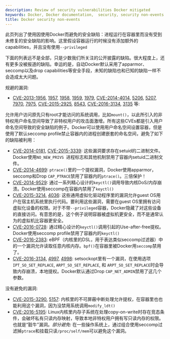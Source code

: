 ```yaml
---
description: Review of security vulnerabilities Docker mitigated
keywords: Docker, Docker documentation,  security, security non-events
title: Docker security non-events
---
```


此页列出了使用因使用Docker而避免的安全缺陷：进程运行在容器里而没有受到未修复的安全缺陷的影响。这里假设容器运行的时候没有添加额外的capabilities，并且没有使用`--privileged`

下面的列表远不是全部，只是少数我们所关注的公开披露的缺陷。很大程度上，还有更多没被报道的缺陷。幸运的是，自动Docker默认采用了apparmor、seccomp以及drop capabilities等安全手段，未知的缺陷也和已知的缺陷一样不会造成太大问题。

规避的漏洞:

* [CVE-2013-1956](https://cve.mitre.org/cgi-bin/cvename.cgi?name=CVE-2013-1956),
[1957](https://cve.mitre.org/cgi-bin/cvename.cgi?name=CVE-2013-1957),
[1958](https://cve.mitre.org/cgi-bin/cvename.cgi?name=CVE-2013-1958),
[1959](https://cve.mitre.org/cgi-bin/cvename.cgi?name=CVE-2013-1959),
[1979](https://cve.mitre.org/cgi-bin/cvename.cgi?name=CVE-2013-1979),
[CVE-2014-4014](https://cve.mitre.org/cgi-bin/cvename.cgi?name=CVE-2014-4014),
[5206](https://cve.mitre.org/cgi-bin/cvename.cgi?name=CVE-2014-5206),
[5207](https://cve.mitre.org/cgi-bin/cvename.cgi?name=CVE-2014-5207),
[7970](https://cve.mitre.org/cgi-bin/cvename.cgi?name=CVE-2014-7970),
[7975](https://cve.mitre.org/cgi-bin/cvename.cgi?name=CVE-2014-7975),
[CVE-2015-2925](https://cve.mitre.org/cgi-bin/cvename.cgi?name=CVE-2015-2925),
[8543](https://cve.mitre.org/cgi-bin/cvename.cgi?name=CVE-2015-8543),
[CVE-2016-3134](https://cve.mitre.org/cgi-bin/cvename.cgi?name=CVE-2016-3134),
[3135](https://cve.mitre.org/cgi-bin/cvename.cgi?name=CVE-2016-3135) 等:

允许用户访问原先只有root才能访问的系统调用，比如`mount()`，以此所引入的非特权用户命名空间导致了非特权用户的攻击面激增。所有这些CVEs都是引入用户命名空间导致的安全缺陷的例子。Docker可以使用用户命名空间设置容器，但是使用了默认seccomp profile禁止容器内的进程创建嵌套的命名空间，避免了如下的缺陷被利用：

* [CVE-2014-0181](https://cve.mitre.org/cgi-bin/cvename.cgi?name=CVE-2014-0181),
[CVE-2015-3339](https://cve.mitre.org/cgi-bin/cvename.cgi?name=CVE-2015-3339):
这些漏洞要求存在setuid的二进制文件。Docker使用`NO_NEW_PRIVS `进程标志和其他机制禁用了容器内setuid二进制文件。
* [CVE-2014-4699](https://cve.mitre.org/cgi-bin/cvename.cgi?name=CVE-2014-4699):
`ptrace()`里的一个提权漏洞，Docker使用apparmor，seccomp和Drop `CAP_PTRACE`禁用了容器内的`ptrace()`。三倍保护！
* [CVE-2014-9529](https://cve.mitre.org/cgi-bin/cvename.cgi?name=CVE-2014-9529):
通过一系列精心设计的`keyctl()`调用导致内核DoS/内存崩溃。Docker使用seccomp在容器内禁用了`keyctl()`
* [CVE-2015-3214](https://cve.mitre.org/cgi-bin/cvename.cgi?name=CVE-2015-3214),
[4036](https://cve.mitre.org/cgi-bin/cvename.cgi?name=CVE-2015-4036): 这些通用虚拟化驱动程序里的漏洞允许guest OS用户在宿主机系统里执行代码。要利用这些漏洞，需要在guest OS里拥有访问虚拟化设备的权限。对于不带`--privileged`容器，Docker隐藏了对这些设备的直接访问。有意思的是，这个例子说明容器被虚拟机更安全，而不是通常认为的虚拟机比容器更安全。
* [CVE-2016-0728](https://cve.mitre.org/cgi-bin/cvename.cgi?name=CVE-2016-0728):
通过精心设计的`keyctl()`调用引起的Use-after-free提权。Docker使用seccomp profile禁用了容器内的`keyctl()`
* [CVE-2016-2383](https://cve.mitre.org/cgi-bin/cvename.cgi?name=CVE-2016-2383):
eBPF（内核里的DSL，用于表达类似seccomp过滤器）中的一个漏洞允许读取任意内核内存。`bpf()`在容器里被Docker用`seccomp`禁用了。
* [CVE-2016-3134](https://cve.mitre.org/cgi-bin/cvename.cgi?name=CVE-2016-3134),
[4997](https://cve.mitre.org/cgi-bin/cvename.cgi?name=CVE-2016-4997),
[4998](https://cve.mitre.org/cgi-bin/cvename.cgi?name=CVE-2016-4998):
setsockopt里有一个漏洞，在使用选项`IPT_SO_SET_REPLACE`, `ARPT_SO_SET_REPLACE`, 和
`ARPT_SO_SET_REPLACE`时会导致内存崩溃，本地提权。Docker默认通过Drop `CAP_NET_ADMIN`禁用了这几个参数。


没有避免的漏洞:

* [CVE-2015-3290](https://cve.mitre.org/cgi-bin/cvename.cgi?name=CVE-2015-3290),
[5157](https://cve.mitre.org/cgi-bin/cvename.cgi?name=CVE-2015-5157): 
内核里的不可屏蔽中断处理允许提权，在容器里也也能利用这个漏洞，因为没禁用系统调用`modify_ldt()`
* [CVE-2016-5195](https://cve.mitre.org/cgi-bin/cvename.cgi?name=CVE-2016-5195):
Linux内核里内存子系统在处理copy-on-write时存在竞态条件，会破坏私有只读内存映射，导致本地非特权用户拥有写只读内存的权限。也就是“脏牛”漏洞。*部分避免:* 在一些操作系统上，通过组合使用seccomp过滤掉`ptrace`和挂载只读`/proc/self/mem`可以避免这个漏洞。

